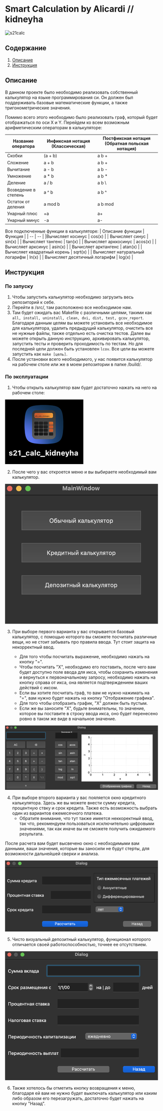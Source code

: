 # Smart Calculation by Alicardi // kidneyha

![s21calc](/SmartCalc_v1.0/img/21calc.jpg)

## Содержание

1. [Описание](#Описание)
2. [Инструкция](#Инструкция)

## Описание 

В данном проекте было необходимо реализовать собственный калькулятор на языке программирования си. Он должен был поддерживать базовые математические функции, а также тригонометрические значения.

Помимо всего этого необходимо было реализовать граф, который будет отображаться по оси X и Y. Перейдем ко всем возможным арифметическим операторам в калькуляторе:

| Название оператора | Инфиксная нотация  (Классическая) | Постфиксная нотация  (Обратная польская нотация) |
| --- | --- | --- |
| Скобки | (a + b) | a b + |
| Сложение | a + b | a b + |
| Вычитание | a - b | a b - |
| Умножение | a * b | a b * |
| Деление | a / b | a b \ |
| Возведение в степень | a ^ b | a b ^ |
| Остаток от деления | a mod b | a b mod |
| Унарный плюс | +a | a+ |
| Унарный минус | -a | a- |

Все подключенные функции в калькуляторе: 
| Описание функции | Функция |
| -- | -- |
|Вычисляет косинус | cos(x) |
| Вычисляет синус | sin(x) |
| Вычисляет тангенс | tan(x) |
| Вычисляет арккосинус | acos(x) |
| Вычисляет арксинус | asin(x) |
| Вычисляет арктангенс | atan(x) |
| Вычисляет квадратный корень | sqrt(x) |
| Вычисляет натуральный логарифм | ln(x) |
| Вычисляет десятичный логарифм | log(x) |

## Инструкция 
### По запуску 

1. Чтобы запустить калькулятор необходимо загрузить весь репозиторий к себе. 
2. Перейти в /src/, там расположено все необходимое нам. 
3. Там будет ожидать вас Makefile с различными целями, такими как ``` all, install, uninstall, clean, dvi, dist, test, gcov_report```. 
Благодаря данным целям вы можете установить все необходимое для калькулятора, удалить предыдущий калькулятор, очистить все не нужные файлы, также отдельно есть очистка тестов. Далее вы можете открыть данную инструкцию, архивировать калькулятор, запустить тесты и проверить проходимость по тестам. Но для последней цели должен быть установлен ```lcov```. Все цели вы можете запустить как ```make [цель]```.
4. После установки всего необходимого, у нас появится калькулятор на рабочем столе или же в моем репозитории в папке /build/.

### По эксплуатации 

1. Чтобы открыть калькулятор вам будет достаточно нажать на него на рабочем столе:

![logo](/img/logo.png)

2. После чего у вас откроется меню и вы выбираете необходимый вам калькулятор. 

![menu](/img/menu.png)

3. При выборе первого варианта у вас открывается базовый калькулятор, с помощью которого вы сможете посчитать различные вещи, но не стоит забывать про правила ввода. Тут стоит защита на некорректный ввод. 

    - Для того чтобы посчитать выражение, необходимо нажать на кнопку "=".
    - Чтобы посчитать "X", необходимо его поставить, после чего вам будет доступно поле ввода для икса, чтобы сохранить изменения и вернуться к первоначальному запросу, необходимо нажать на кнопку справа от икса, она является подтверждением ваших действий с иксом. 
    - Если вы хотите посчитать граф, то вам не нужно нажимать на "=", вам нужно будет нажать на кнопку "Отображение графика". 
    - Для того чтобы отобразить график, "X" должен быть пустым.
    - Если же вы заносите "X", будьте внимательны, то значение, которое вы поставите в строку ввода икса, оно будет перенесено ровно в таком же виде в начальное значение.

![Default](/img/Default.png)

4. При выборе второго варианта у вас пояляется окно кредитного калькулятора. Здесь же вы можете внести сумму кредита, процентную ствку и срок кредита. Также есть возможность выбрать один из вариантов ежемесячного платежа. 
    - Обратите внимание, что тут также имеется неккоректный ввод, так что, рекомендуем пользоваться исключительно цифровыми значениями, так как иначе вы не сможете получить ожидаемого результата.

После расчета вам будет высвечено окно с необходимыми вам данными, ваши значения, которые вы заносили не будут стерты, для возможности дальнейшей сверки и анализа.

![Credit](/img/Credit.png)

5. Чисто визуальный депозитный калькулятор, функционал которого отличается своей работоспособностью, точнее ее отсутствием. 

![Deposit](/img/Deposit.png)

6. Также хотелось бы отметить кнопку возвращения к меню, благодаря ей вам не нужно будет выключать калькулятор или каким либо образом его перезагружать, достаточно будет нажать на кнопку "Назад".
